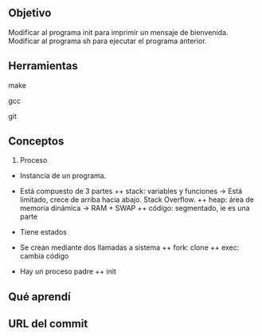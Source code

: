 ## Objetivo
Modificar al programa init para imprimir un mensaje de bienvenida.
Modificar al programa sh para ejecutar el programa anterior.

## Herramientas

make

gcc

git

## Conceptos

1) Proceso 

+ Instancia de un programa.
+ Está compuesto de 3 partes
++ stack: variables y funciones -> Está limitado, crece de arriba hacia abajo. Stack Overflow.
++ heap: área de memoria dinámica -> RAM + SWAP
++ código: segmentado, ie es una parte

+ Tiene estados

+ Se crean mediante dos llamadas a sistema
++ fork: clone
++ exec: cambia código

+ Hay un proceso padre
++ init

## Qué aprendí

## URL del commit

